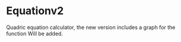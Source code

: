 # Equationv2
Quadric equation calculator, the new version includes a graph for the function
Will be added.
